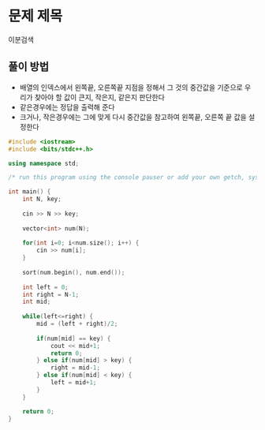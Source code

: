 # 문제 제목
이분검색
## 풀이 방법
- 배열의 인덱스에서 왼쪽끝, 오른쪽끝 지점을 정해서 그 것의 중간값을 기준으로 우리가 찾아야 할 값이 큰지, 작은지, 같은지 판단한다
- 같은경우에는 정답을 출력해 준다
- 크거나, 작은경우에는 그에 맞게 다시 중간값을 참고하여 왼쪽끝, 오른쪽 끝 값을 설정한다

```C++
#include <iostream>
#include <bits/stdc++.h>

using namespace std; 

/* run this program using the console pauser or add your own getch, system("pause") or input loop */

int main() {
	int N, key;
	
	cin >> N >> key;
	
	vector<int> num(N);
	
	for(int i=0; i<num.size(); i++) {
		cin >> num[i];
	}
	
	sort(num.begin(), num.end());
	
	int left = 0;
	int right = N-1;
	int mid;
	
	while(left<=right) {
		mid = (left + right)/2;
		
		if(num[mid] == key) {
			cout << mid+1;
			return 0;
		} else if(num[mid] > key) {
			right = mid-1;
		} else if(num[mid] < key) {
			left = mid+1;
		}
	}

	return 0;
}
```
